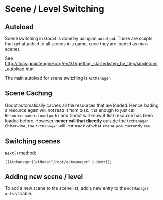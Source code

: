 # Scene / Level Switching

## Autoload

Scene switching in Godot is done by using an `autoload`. Those are scripts that
get attached to all scenes in a game, once they are loaded as main scenes. 

See http://docs.godotengine.org/en/3.0/getting_started/step_by_step/singletons_autoload.html

The main autoload for scene switching is `ActManager`.

## Scene Caching

Godot automatically caches all the resources that are loaded. Hence loading a
resource again will not read it from disk. It is enough to just call
`ResourceLoader.Load(path)` and Godot will know if that resource has been loaded
before. However, **never call that directly** outside the `ActManager`. Otherwise,
the `ActManager` will lost track of what scene you currently are.

## Switching scenes
`Next()` method:

```
((ActManager)GetNode("/root/actmanager")).Next();
```

## Adding new scene / level

To add a new scene to the scene list, add a new entry to the `ActManager` `acts` variable.
